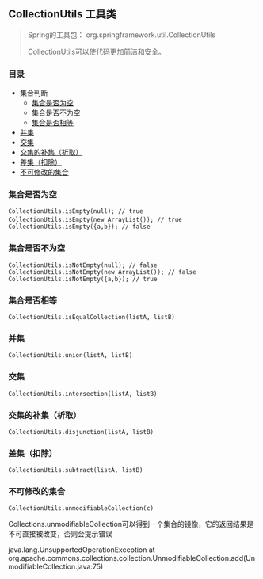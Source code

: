 ## CollectionUtils 工具类

> Spring的工具包： org.springframework.util.CollectionUtils
> 
> CollectionUtils可以使代码更加简洁和安全。 

### 目录
- 集合判断
    - [集合是否为空](#集合是否为空)
    - [集合是否不为空](#集合是否不为空)
    - [集合是否相等](#集合是否相等)
- [并集](#并集)
- [交集](#交集)
- [交集的补集（析取）](#交集的补集（析取）)
- [差集（扣除）](#差集（扣除）)
- [不可修改的集合](#不可修改的集合)


### 集合是否为空

    CollectionUtils.isEmpty(null); // true
    CollectionUtils.isEmpty(new ArrayList()); // true　　
    CollectionUtils.isEmpty({a,b}); // false

### 集合是否不为空

    CollectionUtils.isNotEmpty(null); // false
    CollectionUtils.isNotEmpty(new ArrayList()); // false
    CollectionUtils.isNotEmpty({a,b}); // true

### 集合是否相等

    CollectionUtils.isEqualCollection(listA, listB)

### 并集

    CollectionUtils.union(listA, listB)

### 交集

    CollectionUtils.intersection(listA, listB)

### 交集的补集（析取）

    CollectionUtils.disjunction(listA, listB)

### 差集（扣除）

    CollectionUtils.subtract(listA, listB)

### 不可修改的集合

    CollectionUtils.unmodifiableCollection(c)
    
Collections.unmodifiableCollection可以得到一个集合的镜像，它的返回结果是不可直接被改变，否则会提示错误

java.lang.UnsupportedOperationException
at org.apache.commons.collections.collection.UnmodifiableCollection.add(UnmodifiableCollection.java:75)
